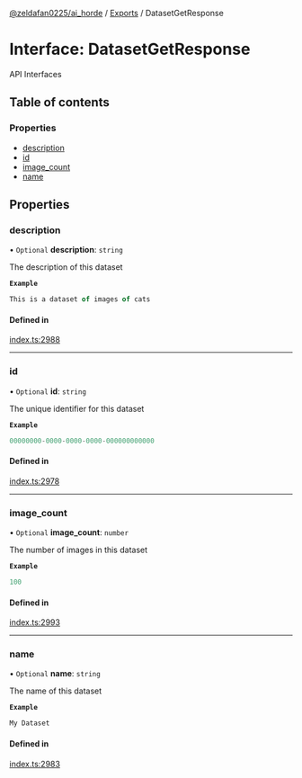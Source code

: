 [@zeldafan0225/ai_horde](../README.md) / [Exports](../modules.md) / DatasetGetResponse

# Interface: DatasetGetResponse

API Interfaces

## Table of contents

### Properties

- [description](DatasetGetResponse.md#description)
- [id](DatasetGetResponse.md#id)
- [image\_count](DatasetGetResponse.md#image_count)
- [name](DatasetGetResponse.md#name)

## Properties

### description

• `Optional` **description**: `string`

The description of this dataset

**`Example`**

```ts
This is a dataset of images of cats
```

#### Defined in

[index.ts:2988](https://github.com/ZeldaFan0225/ai_horde/blob/1d5fbc0/index.ts#L2988)

___

### id

• `Optional` **id**: `string`

The unique identifier for this dataset

**`Example`**

```ts
00000000-0000-0000-0000-000000000000
```

#### Defined in

[index.ts:2978](https://github.com/ZeldaFan0225/ai_horde/blob/1d5fbc0/index.ts#L2978)

___

### image\_count

• `Optional` **image\_count**: `number`

The number of images in this dataset

**`Example`**

```ts
100
```

#### Defined in

[index.ts:2993](https://github.com/ZeldaFan0225/ai_horde/blob/1d5fbc0/index.ts#L2993)

___

### name

• `Optional` **name**: `string`

The name of this dataset

**`Example`**

```ts
My Dataset
```

#### Defined in

[index.ts:2983](https://github.com/ZeldaFan0225/ai_horde/blob/1d5fbc0/index.ts#L2983)
